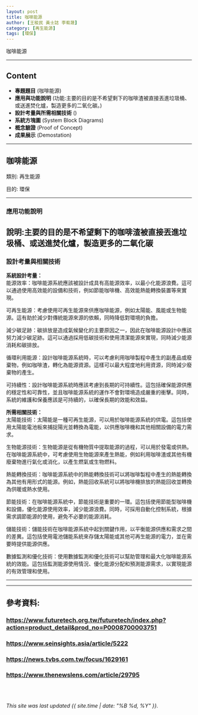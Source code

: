 ```yaml
---
layout: post
title: 咖啡能源
author: [王稄民 黃士誌 李宥晟]
category: [再生能源]
tags: [環保]
---
```


咖啡能源

---
## Content
* **專題題目** (咖啡能源)
* **應用與功能說明** (功能:主要的目的是不希望剩下的咖啡渣被直接丟進垃圾桶、或送進焚化爐，製造更多的二氧化碳。)
* **設計考量與所需相關技術** ()
* **系統方塊圖** (System Block Diagrams)
* **概念驗證** (Proof of Concept)
* **成果展示** (Demostation)

---
## 咖啡能源

類別: 再生能源 <br>

目的: 環保 <br>

---
### 應用功能說明
**說明**:主要的目的是不希望剩下的咖啡渣被直接丟進垃圾桶、或送進焚化爐，製造更多的二氧化碳
---
### 設計考量與相關技術
**系統設計考量：**<br>
能源效率：咖啡能源系統應該被設計成具有高能源效率，以最小化能源浪費。這可以通過使用高效能的設備和技術，例如節能咖啡機、高效能熱能轉換裝置等來實現。

可再生能源：考慮使用可再生能源來供應咖啡能源，例如太陽能、風能或生物能源。這有助於減少對傳統能源來源的依賴，同時降低對環境的負擔。

減少碳足跡：碳排放是造成氣候變化的主要原因之一，因此在咖啡能源設計中應該努力減少碳足跡。這可以通過採用低碳技術和使用清潔能源來實現，同時減少能源消耗和碳排放。

循環利用能源：設計咖啡能源系統時，可以考慮利用咖啡製程中產生的副產品或廢棄物，例如咖啡渣，轉化為能源資源。這樣可以最大程度地利用資源，同時減少廢棄物的產生。

可持續性：設計咖啡能源系統時應該考慮到長期的可持續性。這包括確保能源供應的穩定性和可靠性，並且咖啡能源系統的運作不會對環境造成嚴重的衝擊。同時，系統的維護和保養應該是可持續的，以確保長期的效能和效益。

**所需相關技術：**<br>
太陽能技術：太陽能是一種可再生能源，可以用於咖啡能源系統的供電。這包括使用太陽能電池板來捕捉陽光並轉換為電能，以供應咖啡機和其他相關設備的電力需求。

生物能源技術：生物能源是從有機物質中提取能源的過程，可以用於發電或供熱。在咖啡能源系統中，可考慮使用生物能源來產生熱能，例如利用咖啡渣或其他有機廢棄物進行氣化或消化，以產生燃氣或生物燃料。

熱能轉換技術：咖啡能源系統中的熱能轉換技術可以將咖啡製程中產生的熱能轉換為其他有用形式的能源。例如，熱能回收系統可以將咖啡機排放的熱能回收並轉換為供暖或熱水使用。

節能技術：在咖啡能源系統中，節能技術是重要的一環。這包括使用節能型咖啡機和設備，優化能源使用效率，減少能源浪費。同時，可採用自動化控制系統，根據需求調節能源的使用，避免不必要的能源消耗。

儲能技術：儲能技術在咖啡能源系統中起到關鍵作用，以平衡能源供應和需求之間的差異。這包括使用電池儲能系統來存儲太陽能或其他可再生能源的電力，並在需要時提供能源供應。

數據監測和優化技術：使用數據監測和優化技術可以幫助管理和最大化咖啡能源系統的效能。這包括監測能源使用情況、優化能源分配和預測能源需求，以實現能源的有效管理和使用。

--- 

---
## 參考資料:

### https://www.futuretech.org.tw/futuretech/index.php?action=product_detail&prod_no=P0008700003751

### https://www.seinsights.asia/article/5222

### https://news.tvbs.com.tw/focus/1629161

### https://www.thenewslens.com/article/29795


<br />
<br />

*This site was last updated {{ site.time | date: "%B %d, %Y" }}.*

